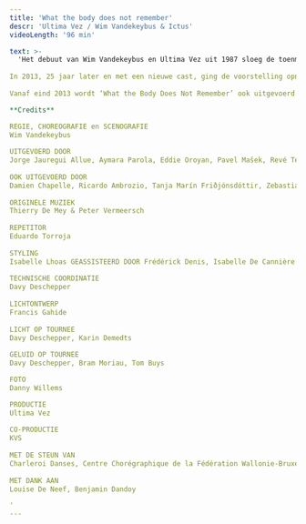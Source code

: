 ```yaml
---
title: 'What the body does not remember'
descr: 'Ultima Vez / Wim Vandekeybus & Ictus'
videoLength: '96 min'

text: >-
  'Het debuut van Wim Vandekeybus en Ultima Vez uit 1987 sloeg de toenmalige danswereld met verstomming. Vandekeybus en componisten Thierry de Mey en Peter Vermeersch kregen in New York de gerenommeerde Bessie Award voor deze “brutale confrontatie van dans en muziek”.  
  
In 2013, 25 jaar later en met een nieuwe cast, ging de voorstelling opnieuw op tournee over de hele wereld. Vandekeybus’ eerste choreografie balanceert op de messcherpe grens van aantrekken en afstoten. Nu eens levert dat een confrontatie van twee dansers op, dan van twee groepen, van de dansers en de muziek, van de dansers en een dwingend lijnenspel.  
  
Vanaf eind 2013 wordt ‘What the Body Does Not Remember’ ook uitgevoerd met live muziek, uitgevoerd door het Brussels hedendaags muziekensemble Ictus.

**Credits**

REGIE, CHOREOGRAFIE en SCENOGRAFIE  
Wim Vandekeybus  
  
UITGEVOERD DOOR  
Jorge Jauregui Allue, Aymara Parola, Eddie Oroyan, Pavel Mašek, Revé Terborg, German Jauregui Allue, Guilhem Chatir, Claire Lamothe, Léa Dubois  
  
OOK UITGEVOERD DOOR  
Damien Chapelle, Ricardo Ambrozio, Tanja Marín Friðjónsdóttir, Zebastián Méndez Marín, Maria Kolegova, Livia Balazova, Rob Hayden, Nicolas Grimaldi Capitello  
  
ORIGINELE MUZIEK  
Thierry De Mey & Peter Vermeersch  
  
REPETITOR  
Eduardo Torroja  
  
STYLING  
Isabelle Lhoas GEASSISTEERD DOOR Frédérick Denis, Isabelle De Cannière  
  
TECHNISCHE COORDINATIE  
Davy Deschepper  
  
LICHTONTWERP  
Francis Gahide  
  
LICHT OP TOURNEE  
Davy Deschepper, Karin Demedts  
  
GELUID OP TOURNEE  
Davy Deschepper, Bram Moriau, Tom Buys

FOTO  
Danny Willems

PRODUCTIE  
Ultima Vez  
  
CO-PRODUCTIE  
KVS  
  
MET DE STEUN VAN  
Charleroi Danses, Centre Chorégraphique de la Fédération Wallonie-Bruxelles  
  
MET DANK AAN  
Louise De Neef, Benjamin Dandoy

‍'
---
```

